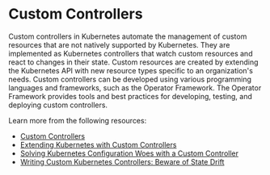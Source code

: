 # Custom Controllers

Custom controllers in Kubernetes automate the management of custom resources that are not natively supported by Kubernetes. They are implemented as Kubernetes controllers that watch custom resources and react to changes in their state. Custom resources are created by extending the Kubernetes API with new resource types specific to an organization's needs. Custom controllers can be developed using various programming languages and frameworks, such as the Operator Framework. The Operator Framework provides tools and best practices for developing, testing, and deploying custom controllers.

Learn more from the following resources:

- [Custom Controllers](https://kubernetes.io/docs/concepts/extend-kubernetes/api-extension/custom-resources/#custom-controllers)
- [Extending Kubernetes with Custom Controllers](https://www.youtube.com/results?search_query=Custom+controllers+in+k8s)
- [Solving Kubernetes Configuration Woes with a Custom Controller](https://thenewstack.io/solving-kubernetes-configuration-woes-with-a-custom-controller/)
- [Writing Custom Kubernetes Controllers: Beware of State Drift](https://thenewstack.io/writing-custom-kubernetes-controllers-beware-of-state-drift/)
